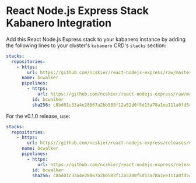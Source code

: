 # React Node.js Express Stack Kabanero Integration

Add this React Node.js Express stack to your kabanero instance by adding the
following lines to your cluster's `kabanero` CRD's `stacks` section:

```yaml
stacks:
  repositories:
    - https:
        url: https://github.com/ncskier/react-nodejs-express/raw/master/ci/assets/dev.local-index.yaml
      name: bcwalker
      pipelines:
        - https:
            url: https://github.com/ncskier/react-nodejs-express/raw/master/ci/assets/default-kabanero-pipelines.tar.gz
          id: bcwalker
          sha256: c8bd01c33a4e28867a2bb583f12a52d0f5d13a78a1ee111a0fd54ff965fa1072
```

For the v0.1.0 release, use:

```yaml
stacks:
  repositories:
    - https:
        url: https://github.com/ncskier/react-nodejs-express/releases/download/v0.1.0/dev.local-index.yaml
      name: bcwalker
      pipelines:
        - https:
            url: https://github.com/ncskier/react-nodejs-express/releases/download/v0.1.0/default-kabanero-pipelines.tar.gz
          id: bcwalker
          sha256: c8bd01c33a4e28867a2bb583f12a52d0f5d13a78a1ee111a0fd54ff965fa1072
```
